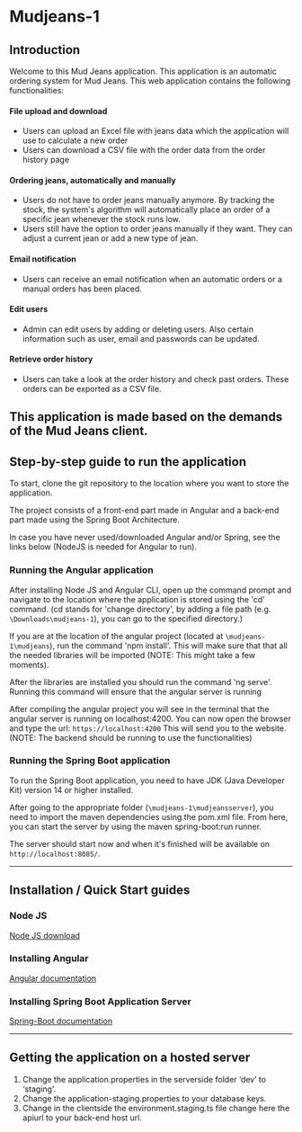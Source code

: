 # Mudjeans-1

## Introduction
Welcome to this Mud Jeans application. This application is an automatic ordering system for Mud Jeans. This web application 
contains the following functionalities:

#### File upload and download
- Users can upload an Excel file with jeans data which the application will use to calculate a new order
- Users can download a CSV file with the order data from the order history page

#### Ordering jeans, automatically and manually
- Users do not have to order jeans manually anymore. By tracking the stock, the system's algorithm will automatically
place an order of a specific jean whenever the stock runs low.
- Users still have the option to order jeans manually if they want. They can adjust a current jean or add a new type of jean.

#### Email notification
- Users can receive an email notification when an automatic orders or a manual orders has been placed.

#### Edit users
- Admin can edit users by adding or deleting users. Also certain information such as user, email and passwords can be updated.

#### Retrieve order history
- Users can take a look at the order history and check past orders. These orders can be exported as a CSV file. 

This application is made based on the demands of the Mud Jeans client. 
---
## Step-by-step guide to run the application

To start, clone the git repository to the location where you want to store the application.

The project consists of a front-end part made in Angular and a back-end part made using the Spring Boot Architecture.

In case you have never used/downloaded Angular and/or Spring, see the links below (NodeJS is needed for Angular to run).

### Running the Angular application
After installing Node JS and Angular CLI, open up the command prompt and navigate to the location where the 
application is stored using the 'cd' command. (cd stands for 'change directory', by adding a file path (e.g. `\Downloads\mudjeans-1`), you can go to the specified directory.)

If you are at the location of the angular project (located at `\mudjeans-1\mudjeans`), run the command 'npm install'. This will make sure that that all the 
needed libraries will be imported (NOTE: This might take a few moments). 

After the libraries are installed you should run the command 'ng serve'. Running this command will ensure that the angular server is running

After compiling the angular project you will see in the terminal that the angular server is running on localhost:4200. You can now open the browser and type the url: `https://localhost:4200`
This will send you to the website. (NOTE: The backend should be running to use the functionalities)

### Running the Spring Boot application
To run the Spring Boot application, you need to have JDK (Java Developer Kit) version 14 or higher installed.

After going to the appropriate folder (`\mudjeans-1\mudjeansserver`), you need to import the maven dependencies using the pom.xml file.
From here, you can start the server by using the maven spring-boot:run runner.

The server should start now and when it's finished will be available on `http://localhost:8085/`.

---
## Installation / Quick Start guides

### Node JS
[Node JS download](https://nodejs.org/en/download/)

### Installing Angular
[Angular documentation](https://angular.io/docs)

### Installing Spring Boot Application Server
[Spring-Boot documentation](https://spring.io/quickstart)

---

## Getting the application on a hosted server

1. Change the application.properties in the serverside folder ‘dev’ to ‘staging’. 
2. Change the application-staging.properties to your database keys.
3. Change in the clientside the environment.staging.ts file change here the apiurl to your back-end host url.






